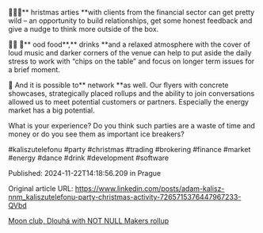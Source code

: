 🎄💃🕺** hristmas arties **with clients from the financial sector can get pretty wild –⁠⁠⁠⁠⁠⁠ an opportunity to build relationships, get some honest feedback and give a nudge to think more outside of the box.


🍲🍹 🍺** ood food**,** drinks **and a relaxed atmosphere with the cover of loud music and darker corners of the venue can help to put aside the daily stress to work with “chips on the table” and focus on longer term issues for a brief moment.


🤝 And it is possible to** network **as well. Our flyers with concrete showcases, strategically placed rollups and the ability to join conversations allowed us to meet potential customers or partners. Especially the energy market has a big potential.


What is your experience? Do you think such parties are a waste of time and money or do you see them as important ice breakers?


#kaliszutelefonu #party #christmas #trading #brokering #finance #market #energy #dance #drink #development #software


Published: 2024-11-22T14:18:56.209 in Prague

Original article URL: https://www.linkedin.com/posts/adam-kalisz-nnm_kaliszutelefonu-party-christmas-activity-7265715376447967233-QVbd

[Moon club, Dlouhá with NOT NULL Makers rollup](./media/moon-club-42fs.jpg)